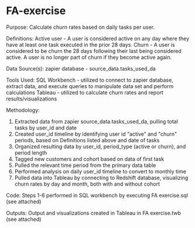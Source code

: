 # FA-exercise

Purpose: Calculate churn rates based on daily tasks per user.

Definitions:
Active user -  A user is considered active on any day where they have at least one task executed in the prior 28 days.
Churn - A user is considered to be churn the 28 days following their last being considered active. A user is no longer 
part of churn if they become active again.

Data Source(s):
zapier database - source_data.tasks_used_da

Tools Used:
SQL Workbench - utilized to connect to zapier database, extract data, and execute queries to manipulate data set and perform calculations
Tableau - utilized to calculate churn rates and report results/visualizations

Methodology:
1. Extracted data from zapier source_data.tasks_used_da, pulling total tasks by user_id and date
2. Created user_id timeline by identifying user id "active" and "churn" periods, based on Definitions listed above and date of tasks
3. Organized resulting data by user_id, period_type (active or churn), and period length
4. Tagged new customers and cohort based on data of first task
5. Pulled the relevant time period from the primary data table
6. Performed analysis on daily user_id timeline to convert to monthly time
7. Pulled data into Tableau by connecting to Redshift database, visualizing churn rates by day and month, both with and without cohort

Code:
Steps 1-6 performed in SQL workbench by executing FA exercise.sql (see attached)

Outputs:
Output and visualizations created in Tableau in FA exercise.twb (see attached)

